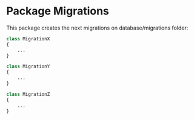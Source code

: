 # Package Migrations

This package creates the next migrations on database/migrations folder:

```php
class MigrationX 
{
    ...
}

class MigrationY 
{
    ...
}

class MigrationZ 
{
    ...
}

```